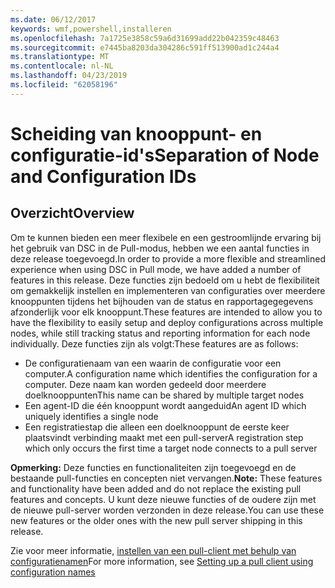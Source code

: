 ```yaml
---
ms.date: 06/12/2017
keywords: wmf,powershell,installeren
ms.openlocfilehash: 7a1725e3858c59a6d31699add22b042359c48463
ms.sourcegitcommit: e7445ba8203da304286c591ff513900ad1c244a4
ms.translationtype: MT
ms.contentlocale: nl-NL
ms.lasthandoff: 04/23/2019
ms.locfileid: "62058196"
---
```

# <a name="separation-of-node-and-configuration-ids"></a><span data-ttu-id="90a3b-102">Scheiding van knooppunt- en configuratie-id's</span><span class="sxs-lookup"><span data-stu-id="90a3b-102">Separation of Node and Configuration IDs</span></span>

## <a name="overview"></a><span data-ttu-id="90a3b-103">Overzicht</span><span class="sxs-lookup"><span data-stu-id="90a3b-103">Overview</span></span>

<span data-ttu-id="90a3b-104">Om te kunnen bieden een meer flexibele en een gestroomlijnde ervaring bij het gebruik van DSC in de Pull-modus, hebben we een aantal functies in deze release toegevoegd.</span><span class="sxs-lookup"><span data-stu-id="90a3b-104">In order to provide a more flexible and streamlined experience when using DSC in Pull mode, we have added a number of features in this release.</span></span> <span data-ttu-id="90a3b-105">Deze functies zijn bedoeld om u hebt de flexibiliteit om gemakkelijk instellen en implementeren van configuraties over meerdere knooppunten tijdens het bijhouden van de status en rapportagegegevens afzonderlijk voor elk knooppunt.</span><span class="sxs-lookup"><span data-stu-id="90a3b-105">These features are intended to allow you to have the flexibility to easily setup and deploy configurations across multiple nodes, while still tracking status and reporting information for each node individually.</span></span>
<span data-ttu-id="90a3b-106">Deze functies zijn als volgt:</span><span class="sxs-lookup"><span data-stu-id="90a3b-106">These features are as follows:</span></span>

* <span data-ttu-id="90a3b-107">De configuratienaam van een waarin de configuratie voor een computer.</span><span class="sxs-lookup"><span data-stu-id="90a3b-107">A configuration name which identifies the configuration for a computer.</span></span> <span data-ttu-id="90a3b-108">Deze naam kan worden gedeeld door meerdere doelknooppunten</span><span class="sxs-lookup"><span data-stu-id="90a3b-108">This name can be shared by multiple target nodes</span></span>
* <span data-ttu-id="90a3b-109">Een agent-ID die één knooppunt wordt aangeduid</span><span class="sxs-lookup"><span data-stu-id="90a3b-109">An agent ID which uniquely identifies a single node</span></span>
* <span data-ttu-id="90a3b-110">Een registratiestap die alleen een doelknooppunt de eerste keer plaatsvindt verbinding maakt met een pull-server</span><span class="sxs-lookup"><span data-stu-id="90a3b-110">A registration step which only occurs the first time a target node connects to a pull server</span></span>

<span data-ttu-id="90a3b-111">**Opmerking:** Deze functies en functionaliteiten zijn toegevoegd en de bestaande pull-functies en concepten niet vervangen.</span><span class="sxs-lookup"><span data-stu-id="90a3b-111">**Note:** These features and functionality have been added and do not replace the existing pull features and concepts.</span></span> <span data-ttu-id="90a3b-112">U kunt deze nieuwe functies of de oudere zijn met de nieuwe pull-server worden verzonden in deze release.</span><span class="sxs-lookup"><span data-stu-id="90a3b-112">You can use these new features or the older ones with the new pull server shipping in this release.</span></span>

<span data-ttu-id="90a3b-113">Zie voor meer informatie, [instellen van een pull-client met behulp van configuratienamen](https://msdn.microsoft.com/powershell/dsc/pullclientconfignames)</span><span class="sxs-lookup"><span data-stu-id="90a3b-113">For more information, see [Setting up a pull client using configuration names](https://msdn.microsoft.com/powershell/dsc/pullclientconfignames)</span></span>
